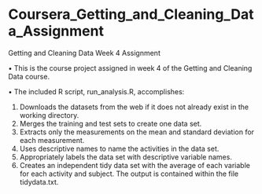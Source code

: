 # Coursera_Getting_and_Cleaning_Data_Assignment
Getting and Cleaning Data Week 4 Assignment

•	This is the course project assigned in week 4 of the Getting and Cleaning Data course.

•	The included R script, run_analysis.R, accomplishes:

1.	Downloads the datasets from the web if it does not already exist in the working directory.
2.	Merges the training and test sets to create one data set.
3.	Extracts only the measurements on the mean and standard deviation for each measurement.
4.	Uses descriptive names to name the activities in the data set.
5.	Appropriately labels the data set with descriptive variable names.
6.	Creates an independent tidy data set with the average of each variable for each activity and subject.  The output is contained within the file tidydata.txt. 
